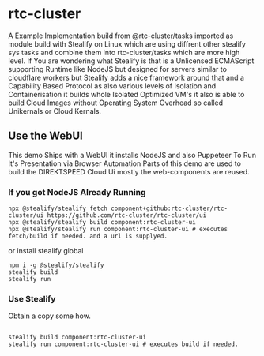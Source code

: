 # rtc-cluster
A Example Implementation build from @rtc-cluster/tasks imported as module build with Stealify on Linux which are using diffrent other stealify sys tasks and combine them into rtc-cluster/tasks which are more high level. If You are wondering what Stealify is that is a Unlicensed ECMAScript supporting Runtime like NodeJS but designed for servers similar to cloudflare workers but Stealify adds a nice framework around that and a Capability Based Protocol as also various levels of Isolation and Containerisation it builds whole Isolated Optimized VM's it also is able to build Cloud Images without Operating System Overhead so called Unikernals or Cloud Kernals. 

## Use the WebUI
This demo Ships with a WebUI it installs NodeJS and also Puppeteer To Run It's Presentation via Browser Automation
Parts of this demo are used to build the DIREKTSPEED Cloud Ui mostly the web-components are reused. 

### If you got NodeJS Already Running

```
npx @stealify/stealify fetch component+github:rtc-cluster/rtc-cluster/ui https://github.com/rtc-cluster/rtc-cluster/ui
npx @stealify/stealify build component:rtc-cluster-ui
npx @stealify/stealify run component:rtc-cluster-ui # executes fetch/build if needed. and a url is supplyed. 
```

or install stealify global
```
npm i -g @stealify/stealify
stealify build
stealify run
```

### Use Stealify

Obtain a copy some how.
```

stealify build component:rtc-cluster-ui
stealify run component:rtc-cluster-ui # executes build if needed.
```
